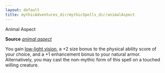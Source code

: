 ```yaml
---
layout: default
title: mythicAdventures_dir/mythicSpells_dir/animalAspect
---
```

Animal Aspect

**Source** [_animal aspect_](../ultimateCombat_dir/spells_dir/animalAspect#_animal-aspect)

You gain [low-light vision](../monsters_dir/universalMonsterRules#_low-light-vision), a +2 size bonus to the physical ability score of your choice, and a +1 enhancement bonus to your natural armor. Alternatively, you may cast the non-mythic form of this spell on a touched willing creature.

